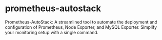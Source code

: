 # prometheus-autostack
Prometheus-AutoStack: A streamlined tool to automate the deployment and configuration of Prometheus, Node Exporter, and MySQL Exporter. Simplify your monitoring setup with a single command.
